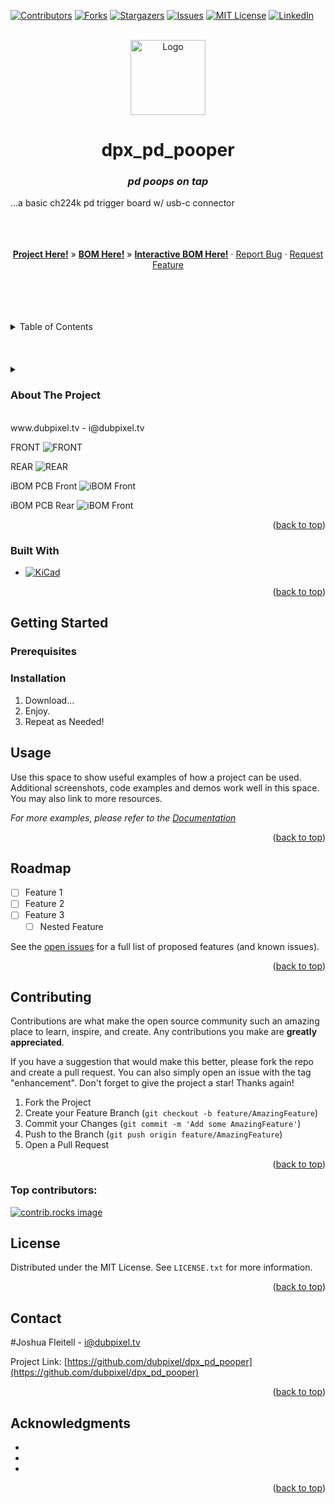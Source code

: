 <!-- Improved compatibility of back to top link: See: https://github.com/othneildrew/Best-README-Template/pull/73 -->
<a id="readme-top"></a>
<!--
*** Thanks for checking out the Best-README-Template. If you have a suggestion
*** that would make this better, please fork the repo and create a pull request
*** or simply open an issue with the tag "enhancement".
*** Don't forget to give the project a star!
*** Thanks again! Now go create something AMAZING! :D
*** /// d   u   b   p   i   x   e   l 
*** this has additionally been changed by dubpixel for the dpx_ series of projects
*** search dpx_pd_pooper .. replace COMMAND OPTION F
*** also has added kicad badge
-->



<!-- PROJECT SHIELDS -->
<!--
*** I'm using markdown "reference style" links for readability.
*** Reference links are enclosed in brackets [ ] instead of parentheses ( ).
*** See the bottom of this document for the declaration of the reference variables
*** for contributors-url, forks-url, etc. This is an optional, concise syntax you may use.
*** https://www.markdownguide.org/basic-syntax/#reference-style-links
***
-->
[![Contributors][contributors-shield]][contributors-url]
[![Forks][forks-shield]][forks-url]
[![Stargazers][stars-shield]][stars-url]
[![Issues][issues-shield]][issues-url]
[![MIT License][license-shield]][license-url]
[![LinkedIn][linkedin-shield]][linkedin-url]



<!-- PROJECT LOGO -->
<br />
<div align="center">
  <a href="https://github.com/dubpixel/dpx_pd_pooper">
    <img src="images/logo.png" alt="Logo" height="120">
  </a>

<h1 align="center">dpx_pd_pooper </h1>
<h3 align="center"><i>pd poops on tap</i></h3>

  <p align="left">
    ...a basic ch224k pd trigger board w/ usb-c connector
    <br />
    <br />
    <br />
    <br />
    <p align="center">
     <a href="https://github.com/dubpixel/dpx_solder_555/tree/main/"><strong>Project Here!</strong></a>
     »  
    <a href="https://github.com/dubpixel/dpx_solder_555/tree/main/src/bom"><strong>BOM Here!</strong></a>
     » 
    <a href="https://dubpixel.github.io/dpx_solder_555/ebom/index.html"><strong>Interactive BOM Here!</strong></a>
    ·
    <a href="https://github.com/dubpixel/dpx_pd_pooper/issues/new?labels=bug&template=bug-report---.md">Report Bug</a>
    ·
    <a href="https://github.com/dubpixel/dpx_pd_pooper/issues/new?labels=enhancement&template=feature-request---.md">Request Feature</a>
    </div>
    </p>
</div>
   <br />
    <br />
    <br />
    <br />
<!-- TABLE OF CONTENTS -->
<details>
  <summary>Table of Contents</summary>
  <ol>
    <li>
      <a href="#about-the-project">About The Project</a>
      <ul>
        <li><a href="#built-with">Built With</a></li>
      </ul>
    </li>
    <li>
      <a href="#getting-started">Getting Started</a>
      <ul>
        <li><a href="#prerequisites">Prerequisites</a></li>
        <li><a href="#installation">Installation</a></li>
      </ul>
    </li>
    <li><a href="#usage">Usage</a></li>
    <li><a href="#roadmap">Roadmap</a></li>
    <li><a href="#contributing">Contributing</a></li>
    <li><a href="#license">License</a></li>
    <li><a href="#contact">Contact</a></li>
    <li><a href="#acknowledgments">Acknowledgments</a></li>
  </ol>
</details>
    <br />
    <br />
    <br />
<!-- ABOUT THE PROJECT -->
<details>
<summary><h3>About The Project</h3></summary>
proving a basic ch224 pd power trigger IC to be used in forthcoming dubpixel / TNG ENT INC devices
</details>
</br>
www.dubpixel.tv  - i@dubpixel.tv
</br>

FRONT
![FRONT][product-front]

REAR
![REAR][product-rear]

iBOM PCB Front
![iBOM Front][product-pcbFront]

iBOM PCB Rear
![iBOM Front][product-pcbRear]




<p align="right">(<a href="#readme-top">back to top</a>)</p>

### Built With 
* [![KiCad][KiCad.org]][KiCad-url]
<!--
 * [![Next][Next.js]][Next-url]
 * [![React][React.js]][React-url]
 * [![Vue][Vue.js]][Vue-url]
 * [![Angular][Angular.io]][Angular-url]
 * [![Svelte][Svelte.dev]][Svelte-url]
 * [![Laravel][Laravel.com]][Laravel-url]
 * [![Bootstrap][Bootstrap.com]][Bootstrap-url]
 * [![JQuery][JQuery.com]][JQuery-url]
 
-->
<p align="right">(<a href="#readme-top">back to top</a>)</p>



<!-- GETTING STARTED -->
## Getting Started


### Prerequisites


### Installation

1. Download...
2. Enjoy.
3. Repeat as Needed!

<!-- USAGE EXAMPLES -->
## Usage

Use this space to show useful examples of how a project can be used. Additional screenshots, code examples and demos work well in this space. You may also link to more resources.

_For more examples, please refer to the [Documentation](https://example.com)_

<p align="right">(<a href="#readme-top">back to top</a>)</p>



<!-- ROADMAP -->
## Roadmap

- [ ] Feature 1
- [ ] Feature 2
- [ ] Feature 3
    - [ ] Nested Feature

See the [open issues](https://github.com/dubpixel/dpx_pd_pooper/issues) for a full list of proposed features (and known issues).

<p align="right">(<a href="#readme-top">back to top</a>)</p>



<!-- CONTRIBUTING -->
## Contributing

Contributions are what make the open source community such an amazing place to learn, inspire, and create. Any contributions you make are **greatly appreciated**.

If you have a suggestion that would make this better, please fork the repo and create a pull request. You can also simply open an issue with the tag "enhancement".
Don't forget to give the project a star! Thanks again!

1. Fork the Project
2. Create your Feature Branch (`git checkout -b feature/AmazingFeature`)
3. Commit your Changes (`git commit -m 'Add some AmazingFeature'`)
4. Push to the Branch (`git push origin feature/AmazingFeature`)
5. Open a Pull Request

<p align="right">(<a href="#readme-top">back to top</a>)</p>

### Top contributors:

<a href="https://github.com/dubpixel/dpx_pd_pooper/graphs/contributors">
  <img src="https://contrib.rocks/image?repo=dubpixel/dpx_pd_pooper" alt="contrib.rocks image" />
</a>



<!-- LICENSE -->
## License

Distributed under the MIT License. See `LICENSE.txt` for more information.

<p align="right">(<a href="#readme-top">back to top</a>)</p>



<!-- CONTACT -->
## Contact

#Joshua Fleitell - i@dubpixel.tv

Project Link: [https://github.com/dubpixel/dpx_pd_pooper](https://github.com/dubpixel/dpx_pd_pooper)

<p align="right">(<a href="#readme-top">back to top</a>)</p>



<!-- ACKNOWLEDGMENTS -->
## Acknowledgments

* []()
* []()
* []()

<p align="right">(<a href="#readme-top">back to top</a>)</p>



<!-- MARKDOWN LINKS & IMAGES -->
<!-- https://www.markdownguide.org/basic-syntax/#reference-style-links -->
[contributors-shield]: https://img.shields.io/github/contributors/dubpixel/dpx_pd_pooper.svg?style=for-the-badge
[contributors-url]: https://github.com/dubpixel/dpx_pd_pooper/graphs/contributors
[forks-shield]: https://img.shields.io/github/forks/gdubpixel/dpx_pd_pooper.svg?style=for-the-badge
[forks-url]: https://github.com/dubpixel/dpx_pd_pooper/network/members
[stars-shield]: https://img.shields.io/github/stars/dubpixel/dpx_pd_pooper.svg?style=for-the-badge
[stars-url]: https://github.com/dubpixel/dpx_pd_pooper/stargazers
[issues-shield]: https://img.shields.io/github/issues/dubpixel/dpx_pd_pooper.svg?style=for-the-badge
[issues-url]: https://github.com/dubpixel/dpx_pd_pooper/issues
[license-shield]: https://img.shields.io/github/license/dubpixel/dpx_pd_pooper.svg?style=for-the-badge
[license-url]: https://github.com/dubpixel/dpx_pd_pooper/blob/master/LICENSE.txt
[linkedin-shield]: https://img.shields.io/badge/-LinkedIn-black.svg?style=for-the-badge&logo=linkedin&colorB=555
[linkedin-url]: https://linkedin.com/in/linkedin_username
[product-screenshot]: images/screenshot.png
[product-front]: images/front.png
[product-rear]: images/rear.png
[product-pcbFront]: images/pcb_front.png
[product-pcbRear]: images/pcb_rear.png
[Next.js]: https://img.shields.io/badge/next.js-000000?style=for-the-badge&logo=nextdotjs&logoColor=white
[Next-url]: https://nextjs.org/
[React.js]: https://img.shields.io/badge/React-20232A?style=for-the-badge&logo=react&logoColor=61DAFB
[React-url]: https://reactjs.org/
[Vue.js]: https://img.shields.io/badge/Vue.js-35495E?style=for-the-badge&logo=vuedotjs&logoColor=4FC08D
[Vue-url]: https://vuejs.org/
[Angular.io]: https://img.shields.io/badge/Angular-DD0031?style=for-the-badge&logo=angular&logoColor=white
[Angular-url]: https://angular.io/
[Svelte.dev]: https://img.shields.io/badge/Svelte-4A4A55?style=for-the-badge&logo=svelte&logoColor=FF3E00
[Svelte-url]: https://svelte.dev/
[Laravel.com]: https://img.shields.io/badge/Laravel-FF2D20?style=for-the-badge&logo=laravel&logoColor=white
[Laravel-url]: https://laravel.com
[Bootstrap.com]: https://img.shields.io/badge/Bootstrap-563D7C?style=for-the-badge&logo=bootstrap&logoColor=white
[Bootstrap-url]: https://getbootstrap.com
[JQuery.com]: https://img.shields.io/badge/jQuery-0769AD?style=for-the-badge&logo=jquery&logoColor=white
[JQuery-url]: https://jquery.com 
[KiCad.org]: https://img.shields.io/badge/KiCad-v8.0.6-blue
[KiCad-url]: https://kicad.org 
